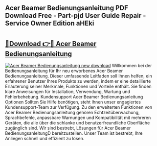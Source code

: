 ## Acer Beamer Bedienungsanleitung PDF Download Free - Part-pjd User Guide Repair - Service Owner Edition aHEki

# <h2><a href="http://df46p1.blite.top/?on=Acer+Beamer+Bedienungsanleitung">🔗Download 👉🔴 Acer Beamer Bedienungsanleitung</a></h2>

[![Acer Beamer Bedienungsanleitung new download](https://i.imgur.com/lujVjoI.png)](http://df46p1.blite.top/?on=Acer+Beamer+Bedienungsanleitung)
Willkommen bei der Bedienungsanleitung für Ihr neu erworbenes Acer Beamer Bedienungsanleitung. Dieser umfassende Leitfaden soll Ihnen helfen, ein erfahrener Benutzer Ihres Produkts zu werden, indem er eine detaillierte Erläuterung seiner Merkmale, Funktionen und Vorteile enthält. Sie finden klare Anweisungen für Installation, Verwendung, Wartung und Fehlerbehebung. Kundensupport Acer Beamer Bedienungsanleitung Optionen Sollten Sie Hilfe benötigen, steht Ihnen unser engagiertes Kundensupport-Team zur Verfügung. Zu den erweiterten Funktionen von Acer Beamer Bedienungsanleitung gehören Echtzeitüberwachung, Sprachbefehle, anpassbare Warnungen und Kompatibilität mit mehreren Geräten, die alle über die schlanke und benutzerfreundliche Oberfläche zugänglich sind. Wir sind bestrebt, Lösungen für Acer Beamer BedienungsanleitungD bereitzustellen. Unser Team ist bestrebt, Ihre Anliegen schnell und effizient zu lösen.
